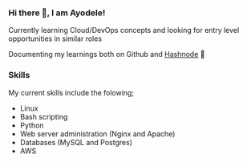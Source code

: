 ### Hi there 👋, I am Ayodele! 

Currently learning Cloud/DevOps concepts and looking for entry level opportunities in similar roles

Documenting my learnings both on Github and [Hashnode](https://ayodelespencer.hashnode.dev) :closed_book:

### Skills

My current skills include the folowing;

- Linux
- Bash scripting
- Python
- Web server administration (Nginx and Apache)
- Databases (MySQL and Postgres)
- AWS


<!--
**ayodele-ademeso/ayodele-ademeso** is a ✨ _special_ ✨ repository because its `README.md` (this file) appears on your GitHub profile.

Here are some ideas to get you started:

- 🔭 I’m currently working on ...
- 🌱 I’m currently learning ...
- 👯 I’m looking to collaborate on ...
- 🤔 I’m looking for help with ...
- 💬 Ask me about ...
- 📫 How to reach me: ...
- 😄 Pronouns: ...
- ⚡ Fun fact: ...
-->
